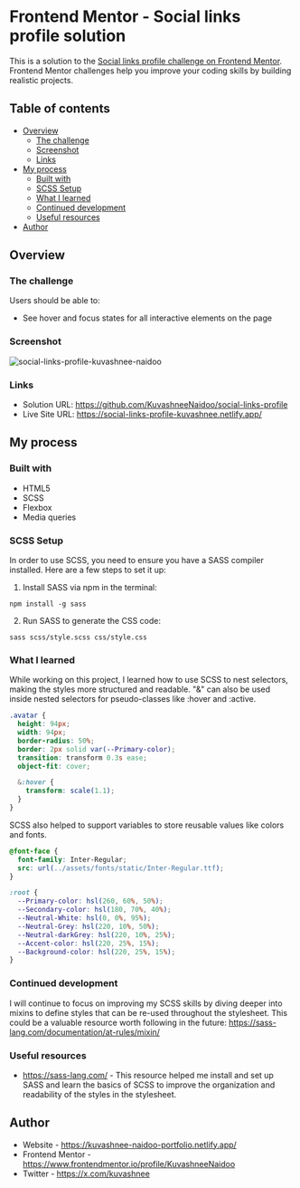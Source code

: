 # Frontend Mentor - Social links profile solution

This is a solution to the [Social links profile challenge on Frontend Mentor](https://www.frontendmentor.io/challenges/social-links-profile-UG32l9m6dQ). Frontend Mentor challenges help you improve your coding skills by building realistic projects.

## Table of contents

- [Overview](#overview)
  - [The challenge](#the-challenge)
  - [Screenshot](#screenshot)
  - [Links](#links)
- [My process](#my-process)
  - [Built with](#built-with)
  - [SCSS Setup](#scss-setup)
  - [What I learned](#what-i-learned)
  - [Continued development](#continued-development)
  - [Useful resources](#useful-resources)
- [Author](#author)

## Overview

### The challenge

Users should be able to:

- See hover and focus states for all interactive elements on the page

### Screenshot

![social-links-profile-kuvashnee-naidoo](https://github.com/user-attachments/assets/8e50929e-169c-410b-8322-8031fbbd672f)

### Links

- Solution URL: https://github.com/KuvashneeNaidoo/social-links-profile
- Live Site URL: https://social-links-profile-kuvashnee.netlify.app/

## My process

### Built with

- HTML5
- SCSS
- Flexbox
- Media queries

### SCSS Setup

In order to use SCSS, you need to ensure you have a SASS compiler installed. Here are a few steps to set it up:

1. Install SASS via npm in the terminal:
```
npm install -g sass
```

2. Run SASS to generate the CSS code:
```
sass scss/style.scss css/style.css
```

### What I learned

While working on this project, I learned how to use SCSS to nest selectors, making the styles more structured and readable. "&" can also be used inside nested selectors for pseudo-classes like :hover and :active.

```scss
.avatar {
  height: 94px;
  width: 94px;
  border-radius: 50%;
  border: 2px solid var(--Primary-color);
  transition: transform 0.3s ease;
  object-fit: cover;

  &:hover {
    transform: scale(1.1); 
  }
}

```

SCSS also helped to support variables to store reusable values like colors and fonts.

```scss
@font-face {
  font-family: Inter-Regular;
  src: url(../assets/fonts/static/Inter-Regular.ttf);
}

:root {
  --Primary-color: hsl(260, 60%, 50%);
  --Secondary-color: hsl(180, 70%, 40%);
  --Neutral-White: hsl(0, 0%, 95%);
  --Neutral-Grey: hsl(220, 10%, 50%);
  --Neutral-darkGrey: hsl(220, 10%, 25%);
  --Accent-color: hsl(220, 25%, 15%);
  --Background-color: hsl(220, 25%, 15%);
}
```

### Continued development

I will continue to focus on improving my SCSS skills by diving deeper into mixins to define styles that can be re-used throughout the stylesheet.
This could be a valuable resource worth following in the future: https://sass-lang.com/documentation/at-rules/mixin/ 

### Useful resources

- https://sass-lang.com/ - This resource helped me install and set up SASS and learn the basics of SCSS to improve the organization and readability of the styles in the stylesheet.

## Author

- Website - https://kuvashnee-naidoo-portfolio.netlify.app/
- Frontend Mentor - https://www.frontendmentor.io/profile/KuvashneeNaidoo
- Twitter - https://x.com/kuvashnee
